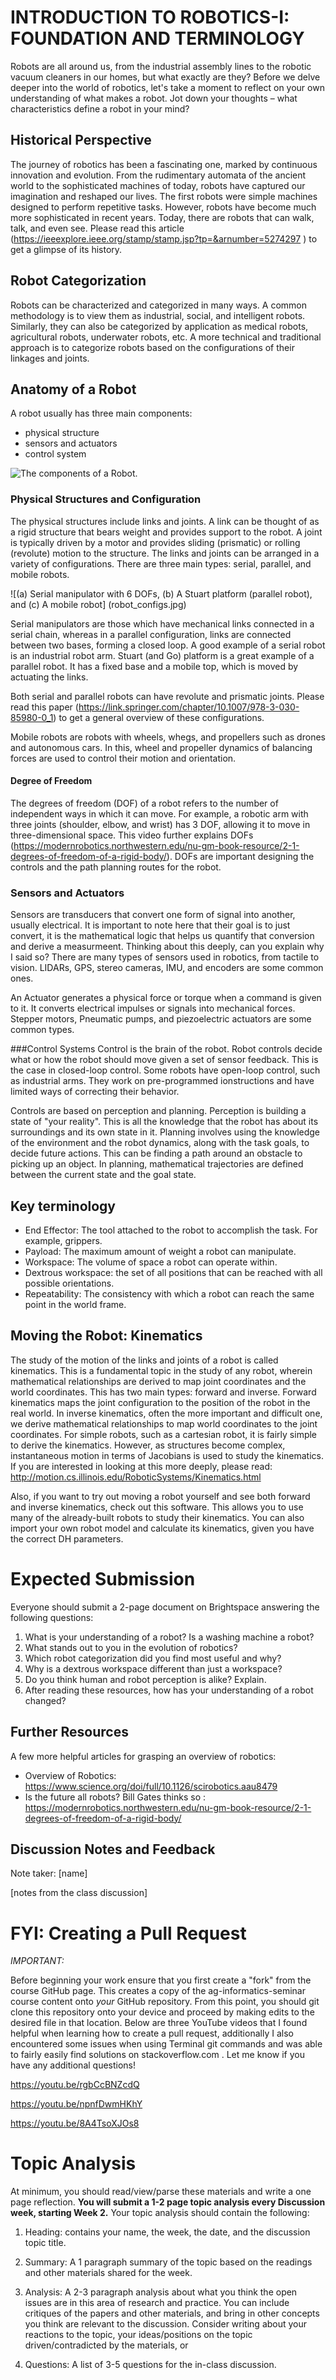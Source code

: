 # INTRODUCTION TO ROBOTICS-I: FOUNDATION AND TERMINOLOGY

Robots are all around us, from the industrial assembly lines to the robotic vacuum cleaners in our homes, but what exactly are they? Before we delve deeper into the world of robotics, let's take a moment to reflect on your own understanding of what makes a robot. Jot down your thoughts – what characteristics define a robot in your mind? 

## Historical Perspective
The journey of robotics has been a fascinating one, marked by continuous innovation and evolution. From the rudimentary automata of the ancient world to the sophisticated machines of today, robots have captured our imagination and reshaped our lives.
The first robots were simple machines designed to perform repetitive tasks. However, robots have become much more sophisticated in recent years. Today, there are robots that can walk, talk, and even see.
Please read this article (https://ieeexplore.ieee.org/stamp/stamp.jsp?tp=&arnumber=5274297 ) to get a glimpse of its history. 

## Robot Categorization
Robots can be characterized and categorized in many ways. A common methodology is to view them as industrial, social, and intelligent robots.
Similarly, they can also be categorized by application as medical robots, agricultural robots, underwater robots, etc. 
A more technical and traditional approach is to categorize robots based on the configurations of their linkages and joints.
    
## Anatomy of a Robot
A robot usually has three main components: 
- physical structure
- sensors and actuators
- control system 

![The components of a Robot.](robot_components.jpg)
### Physical Structures and Configuration
The physical structures include links and joints. A link can be thought of as a rigid structure that bears weight and provides support to the robot. A joint is typically driven by a motor and provides sliding (prismatic) or rolling (revolute) motion to the structure. The links and joints can be arranged in a variety of configurations. 
There are three main types: serial, parallel, and mobile robots. 

![(a) Serial manipulator with 6 DOFs, (b) A Stuart platform (parallel robot), and (c) A mobile robot] (robot_configs.jpg)

Serial manipulators are those which have mechanical links connected in a serial chain, whereas in a parallel configuration, links are connected between two bases, forming a closed loop. 
A good example of a serial robot is an industrial robot arm. Stuart (and Go) platform is a great example of a parallel robot. It has a fixed base and a mobile top, which is moved by actuating the links.

Both serial and parallel robots can have revolute and prismatic joints. Please read this paper (https://link.springer.com/chapter/10.1007/978-3-030-85980-0_1) to get a general overview of these configurations. 

Mobile robots are robots with wheels, whegs, and propellers such as drones and autonomous cars. In this, wheel and propeller dynamics of balancing forces are used to control their motion and orientation.
#### Degree of Freedom
The degrees of freedom (DOF) of a robot refers to the number of independent ways in which it can move. For example, a robotic arm with three joints (shoulder, elbow, and wrist) has 3 DOF, allowing it to move in three-dimensional space. This video further explains DOFs (https://modernrobotics.northwestern.edu/nu-gm-book-resource/2-1-degrees-of-freedom-of-a-rigid-body/). DOFs are important designing the controls and the path planning routes for the robot. 

### Sensors and Actuators
Sensors are transducers that convert one form of signal into another, usually electrical. It is important to note here that their goal is to just convert, it is the mathematical logic that helps us quantify that conversion and derive a measurmeent. Thinking about this deeply, can you explain why I said so?
There are many types of sensors used in robotics, from tactile to vision. LIDARs, GPS, stereo cameras, IMU, and encoders are some common ones. 

An Actuator generates a physical force or torque when a command is given to it. It converts electrical impulses or signals into mechanical forces. Stepper motors, Pneumatic pumps, and piezoelectric actuators are some common types.   

###Control Systems
Control is the brain of the robot. Robot controls decide what or how the robot should move given a set of sensor feedback. This is the case in closed-loop control. Some robots have open-loop control, such as industrial arms. They work on pre-programmed ionstructions and have limited ways of correcting their behavior. 

Controls are based on perception and planning. Perception is building a state of "your reality". This is all the knowledge that the robot has about its surroundings and its own state in it. 
Planning involves using the knowledge of the environment and the robot dynamics, along with the task goals, to decide future actions. This can be finding a path around an obstacle to picking up an object. In planning, mathematical trajectories are defined between the current state and the goal state. 

## Key terminology 
- End Effector: The tool attached to the robot to accomplish the task. For example, grippers. 
- Payload: The maximum amount of weight a robot can manipulate. 
- Workspace: The volume of space a robot can operate within.
- Dextrous workspace: the set of all positions that can be reached with all possible orientations.
- Repeatability: The consistency with which a robot can reach the same point in the world frame.


## Moving the Robot: Kinematics
The study of the motion of the links and joints of a robot is called kinematics. This is a fundamental topic in the study of any robot, wherein mathematical relationships are derived to map joint coordinates and the world coordinates. 
This has two main types: forward and inverse. Forward kinematics maps the joint configuration to the position of the robot in the real world. In inverse kinematics, often the more important and difficult one, we derive mathematical relationships to map world coordinates to the joint coordinates.
For simple robots, such as a cartesian robot, it is fairly simple to derive the kinematics. However, as structures become complex, instantaneous motion in terms of Jacobians is used to study the kinematics. If you are interested in looking at this more deeply, please read: http://motion.cs.illinois.edu/RoboticSystems/Kinematics.html   

Also, if you want to try out moving a robot yourself and see both forward and inverse kinematics, check out this software. This allows you to use many of the already-built robots to study their kinematics. You can also import your own robot model and calculate its kinematics, given you have the correct DH parameters. 


# Expected Submission

Everyone should submit a 2-page document on Brightspace answering the following questions:

1. What is your understanding of a robot? Is a washing machine a robot?
1. What stands out to you in the evolution of robotics?
1. Which robot categorization did you find most useful and why?
1. Why is a dextrous workspace different than just a workspace?
1. Do you think human and robot perception is alike? Explain.
1. After reading these resources, how has your understanding of a robot changed?


## Further Resources

A few more helpful articles for grasping an overview of robotics:
- Overview of Robotics: https://www.science.org/doi/full/10.1126/scirobotics.aau8479
- Is the future all robots? Bill Gates thinks so : https://modernrobotics.northwestern.edu/nu-gm-book-resource/2-1-degrees-of-freedom-of-a-rigid-body/

## Discussion Notes and Feedback
Note taker: [name]

[notes from the class discussion]


# FYI: Creating a Pull Request

*IMPORTANT:*

Before beginning your work ensure that you first create a "fork" from the course GitHub page. This creates a copy of the ag-informatics-seminar course content onto *your* GitHub repository. From this point, you should git clone this repository onto your device and proceed by making edits to the desired file in that location. Below are three YouTube videos that I found helpful when learning how to create a pull request, additionally I also encountered some issues when using Terminal git commands and was able to fairly easily find solutions on stackoverflow.com . Let me know if you have any additional questions!

https://youtu.be/rgbCcBNZcdQ

https://youtu.be/npnfDwmHKhY

https://youtu.be/8A4TsoXJOs8


# Topic Analysis 

At minimum, you should read/view/parse these materials and write a one page reflection. **You will submit a 1-2 page topic analysis every Discussion week, starting Week 2.** Your topic analysis should contain the following:

1. Heading: contains your name, the week, the date, and the discussion topic title.

2. Summary: A 1 paragraph summary of the topic based on the readings and other materials shared for the week.

3. Analysis: A 2-3 paragraph analysis about what you think the open issues are in this area of research and practice. You can include critiques of the papers and other materials, and bring in other concepts you think are relevant to the discussion. Consider writing about your reactions to the topic, your ideas/positions on the topic driven/contradicted by the materials, or 

4. Questions: A list of 3-5 questions for the in-class discussion.



